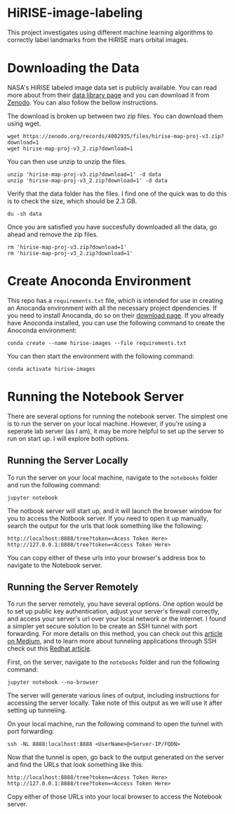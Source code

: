 # HiRISE-image-labeling
This project investigates using different machine learning algorithms to correctly label landmarks from the HiRISE mars orbital images.

# Downloading the Data

NASA's HiRISE labeled image data set is publicly available. You can read more about from their [data library page](https://data.nasa.gov/Space-Science/Mars-orbital-image-HiRISE-labeled-data-set-version/egmv-36wq/about_data) and you can download it from [Zenodo](https://zenodo.org/records/4002935). You can also follow the bellow instructions.

The download is broken up between two zip files. You can download them using wget.
```
wget https://zenodo.org/records/4002935/files/hirise-map-proj-v3.zip?download=1
wget hirise-map-proj-v3_2.zip?download=1
```

You can then use unzip to unzip the files.
```
unzip 'hirise-map-proj-v3.zip?download=1' -d data
unzip 'hirise-map-proj-v3_2.zip?download=1' -d data
```

Verify that the data folder has the files. I find one of the quick was to do this is to check the size, which should be 2.3 GB.
```
du -sh data
```

Once you are satisfied you have succesfully downloaded all the data, go ahead and remove the zip files.
```
rm 'hirise-map-proj-v3.zip?download=1'
rm 'hirise-map-proj-v3_2.zip?download=1'
```

# Create Anoconda Environment

This repo has a `requirements.txt` file, which is intended for use in creating an Anocanda environment with all the necessary project dpendencies. If you need to install Anocanda, do so on their [download page](https://www.anaconda.com/download). If you already have Anoconda installed, you can use the following command to create the Anoconda environment:
```
conda create --name hirise-images --file requirements.txt
```

You can then start the environment with the following command:
```
conda activate hirise-images
```

# Running the Notebook Server

There are several options for running the notebook server. The simplest one is to run the server on your local machine. However, if you're using a seperate lab server (as I am), it may be more helpful to set up the server to run on start up. I will explore both options.

## Running the Server Locally

To run the server on your local machine, navigate to the `notebooks` folder and run the following command:
```
jupyter notebook
```

The notbook server will start up, and it will launch the browser window for you to access the Notbook server. If you need to open it up manually, search the output for the urls that look something like the following:
```
http://localhost:8888/tree?token=<Acess Token Here>
http://127.0.0.1:8888/tree?token=<Access Token Here>
```
You can copy either of these urls into your browser's address box to navigate to the Notebook server.

## Running the Server Remotely

To run the server remotely, you have several options. One option would be to set up public key authentication, adjust your server's firewall correctly, and access your server's url over your local network or the internet. I found a simpler yet secure solution to be create an SSH tunnel with port forwarding. For more details on this method, you can check out this [article on Medium](https://medium.com/@apbetahouse45/how-to-run-jupyter-notebooks-on-remote-server-part-1-ssh-a2be0232c533), and to learn more about tunneling applications through SSH check out this [Redhat article](https://www.redhat.com/sysadmin/ways-use-ssh).

First, on the server, navigate to the `notebooks` folder and run the following command:
```
jupyter notebook --no-browser
```
The server will generate various lines of output, including instructions for accessing the server locally. Take note of this output as we will use it after setting up tunneling.

On your local machine, run the following command to open the tunnel with port forwarding:
```
ssh -NL 8888:localhost:8888 <UserName>@<Server-IP/FQDN>
```

Now that the tunnel is open, go back to the output generated on the server and find the URLs that look something like this:
```
http://localhost:8888/tree?token=<Acess Token Here>
http://127.0.0.1:8888/tree?token=<Access Token Here>
```

Copy either of those URLs into your local browser to access the Notebook server.
